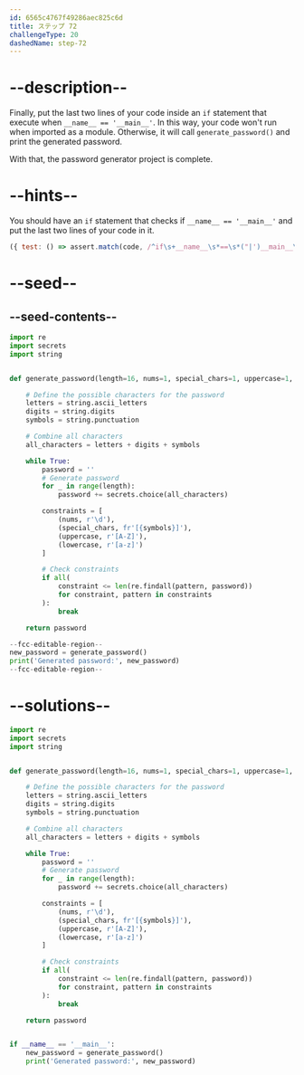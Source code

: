 ```yaml
---
id: 6565c4767f49286aec825c6d
title: ステップ 72
challengeType: 20
dashedName: step-72
---
```


# --description--

Finally, put the last two lines of your code inside an `if` statement that execute when `__name__ == '__main__'`. In this way, your code won't run when imported as a module. Otherwise, it will call `generate_password()` and print the generated password.

With that, the password generator project is complete.

# --hints--

You should have an `if` statement that checks if `__name__ == '__main__'` and put the last two lines of your code in it.

```js
({ test: () => assert.match(code, /^if\s+__name__\s*==\s*("|')__main__\1\s*:\s*^(\s{4})new_password\s*=\s*generate_password\s*\(\s*\)\s*^\2print\s*\(\s*("|')Generated\spassword:\3\s*,\s*new_password\s*\)/m) })
```

# --seed--

## --seed-contents--

```py
import re
import secrets
import string


def generate_password(length=16, nums=1, special_chars=1, uppercase=1, lowercase=1):

    # Define the possible characters for the password
    letters = string.ascii_letters
    digits = string.digits
    symbols = string.punctuation

    # Combine all characters
    all_characters = letters + digits + symbols

    while True:
        password = ''
        # Generate password
        for _ in range(length):
            password += secrets.choice(all_characters)

        constraints = [
            (nums, r'\d'),
            (special_chars, fr'[{symbols}]'),
            (uppercase, r'[A-Z]'),
            (lowercase, r'[a-z]')
        ]

        # Check constraints        
        if all(
            constraint <= len(re.findall(pattern, password))
            for constraint, pattern in constraints
        ):
            break

    return password

--fcc-editable-region--
new_password = generate_password()
print('Generated password:', new_password)
--fcc-editable-region--
```

# --solutions--

```py
import re
import secrets
import string


def generate_password(length=16, nums=1, special_chars=1, uppercase=1, lowercase=1):

    # Define the possible characters for the password
    letters = string.ascii_letters
    digits = string.digits
    symbols = string.punctuation

    # Combine all characters
    all_characters = letters + digits + symbols

    while True:
        password = ''
        # Generate password
        for _ in range(length):
            password += secrets.choice(all_characters)

        constraints = [
            (nums, r'\d'),
            (special_chars, fr'[{symbols}]'),
            (uppercase, r'[A-Z]'),
            (lowercase, r'[a-z]')
        ]

        # Check constraints
        if all(
            constraint <= len(re.findall(pattern, password))
            for constraint, pattern in constraints
        ):            
            break

    return password


if __name__ == '__main__':
    new_password = generate_password()
    print('Generated password:', new_password)

```

